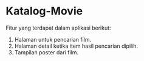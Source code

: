 # Katalog-Movie

Fitur yang terdapat dalam aplikasi berikut:

1. Halaman untuk pencarian film.
2. Halaman detail ketika item hasil pencarian dipilih.
3. Tampilan poster dari film.

